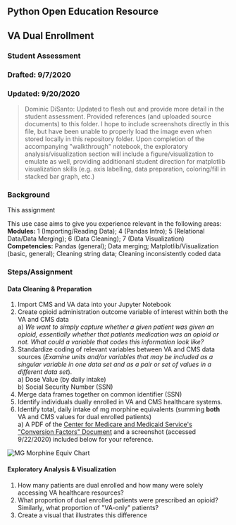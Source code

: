 ## Python Open Education Resource
## VA Dual Enrollment 
### Student Assessment
### Drafted: 9/7/2020
### Updated: 9/20/2020
 > Dominic DiSanto: Updated to flesh out and provide more detail in the student assessment. Provided references (and uploaded source documents) to this folder. I hope to include screenshots directly in this file, but have been unable to properly load the image even when stored locally in this repository folder. Upon completion of the accompanying "walkthrough" notebook, the exploratory analysis/visualization section will include a figure/visualization to emulate as well, providing additionanl student direction for matplotlib visualization skills (e.g. axis labelling, data preparation, coloring/fill in stacked bar graph, etc.) 

### Background
This assignment 


This use case aims to give you experience relevant in the following areas: \
**Modules:** 1 (Importing/Reading Data); 4 (Pandas Intro); 5 (Relational Data/Data Merging); 6 (Data Cleaning); 7 (Data Visualization) \
**Competencies:** Pandas (general); Data merging; Matplotlib/Visualization (basic, general); Cleaning string data; Cleaning inconsistently coded data 

### Steps/Assignment

#### Data Cleaning & Preparation
1) Import CMS and VA data into your Jupyter Notebook
2) Create opioid administration outcome variable of interest within both the VA and CMS data  
    a) *We want to simply capture whether a given patient was given an opioid, essentially whether that patients medication was an opioid or not. What could a variable that codes this information look like?*
3) Standardize coding of relevant variables between VA and CMS data sources (*Examine units and/or variables that may be included as a singular variable in one data set and as a pair or set of values in a different data set*).  
    a) Dose Value (by daily intake)  
    b) Social Security Number (SSN)  
3) Merge data frames together on common identifier (SSN)
4) Identify individuals dually enrolled in VA and CMS healthcare systems. 
5) Identify total, daily intake of mg morphine equivalents (summing **both** VA and CMS values for dual enrolled patients)  
     a) A PDF of the [Center for Medicare and Medicaid Service's "Conversion Factors" Document](https://www.cms.gov/Medicare/Prescription-Drug-coverage/PrescriptionDrugCovContra/Downloads/Opioid-Morphine-EQ-Conversion-Factors-Aug-2017.pdf) and a screenshot (accessed 9/22/2020) included below for your reference.  
       
![MG Morphine Equiv Chart](https://github.com/domdisanto/Python_OER/blob/master/Use%20Cases/VA%20Dual%20Enrollment%20Case/Instructor%20Materials/Opioid_MorphineMgEquiv.JPG)

#### Exploratory Analysis & Visualization
1) How many patients are dual enrolled and how many were solely accessing VA healthcare resources?
2) What proportion of dual enrolled patients were prescribed an opioid? Similarly, what proportion of "VA-only" patients? 
3) Create a visual that illustrates this difference  


